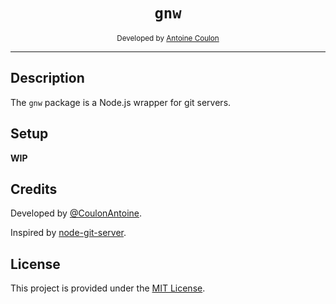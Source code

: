 <h1 align="center"><code>gnw</code></h1>

<div align="center">
	<sub>Developed by <a href="https://antoinecoulon.com/">Antoine Coulon</a></sub>
</div>

---

## Description

The `gnw` package is a Node.js wrapper for git servers.

## Setup

**WIP**

## Credits

Developed by [@CoulonAntoine](https://github.com/CoulonAntoine).

Inspired by [node-git-server](https://github.com/gabrielcsapo/node-git-server).

## License

This project is provided under the [MIT License](/LICENSE).
